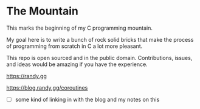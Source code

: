 # The Mountain
This marks the beginning of my C programming mountain.

My goal here is to write a bunch of rock solid bricks that make the process of programming from scratch in C a lot more pleasant.

This repo is open sourced and in the public domain. Contributions, issues, and ideas would be amazing if you have the experience.

https://randy.gg

https://blog.randy.gg/coroutines
- [ ] some kind of linking in with the blog and my notes on this
